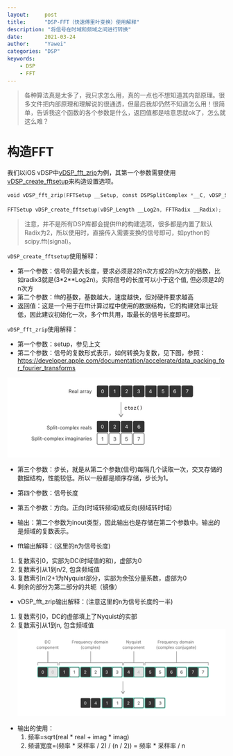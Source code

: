 ```yaml
---
layout:		post
title:		"DSP-FFT（快速傅里叶变换）使用解释"
description: "将信号在时域和频域之间进行转换"
date:		2021-03-24
author:		"Yawei"
categories: "DSP"
keywords:
    - DSP
    - FFT
---
```


> 各种算法真是太多了，我只求怎么用，真的一点也不想知道其内部原理。很多文件把内部原理和理解说的很通透，但最后我却仍然不知道怎么用！很简单，告诉我这个函数的各个参数是什么，返回值都是啥意思就ok了，怎么就这么难？

# 构造FFT

我们以iOS vDSP中[vDSP_fft_zrip](https://developer.apple.com/documentation/kernel/1579997-vdsp_fft_zrip?language=occ)为例，其第一个参数需要使用[vDSP_create_fftsetup](https://developer.apple.com/documentation/kernel/1580009-vdsp_create_fftsetup?language=occ)来构造设置选项。

```swift
void vDSP_fft_zrip(FFTSetup __Setup, const DSPSplitComplex *__C, vDSP_Stride __IC, vDSP_Length __Log2N, FFTDirection __Direction);

FFTSetup vDSP_create_fftsetup(vDSP_Length __Log2n, FFTRadix __Radix);
```

> 注意，并不是所有DSP库都会提供fft的构建选项，很多都是内置了默认Radix为2，所以使用时，直接传入需要变换的信号即可，如python的scipy.fft(signal)。

`vDSP_create_fftsetup`使用解释：
* 第一个参数：信号的最大长度，要求必须是2的n次方或2的n次方的倍数，比如radix3就是(3*2**Log2n)。实际信号的长度可以小于这个值, 但必须是2的n次方
* 第二个参数：fft的基数，基数越大，速度越快，但对硬件要求越高
* 返回值：这是一个用于在fft计算过程中使用的数据结构，它的构建效率比较低，因此建议初始化一次，多个fft共用，取最长的信号长度即可。

`vDSP_fft_zrip`使用解释：
* 第一个参数：setup，参见上文
* 第二个参数：信号的复数形式表示，如何转换为复数，见下图，参照：https://developer.apple.com/documentation/accelerate/data_packing_for_fourier_transforms

![图1](/img/post/2021-03-25/complex.png)

* 第三个参数：步长，就是从第二个参数(信号)每隔几个读取一次，交叉存储的数据结构，性能较低。所以一般都是顺序存储，步长为1。
* 第四个参数：信号长度
* 第五个参数：方向。正向(时域转频域)或反向(频域转时域)
* 输出：第二个参数为inout类型，因此输出也是存储在第二个参数中。输出的是频域的复数表示。
  
* fft输出解释：(这里的n为信号长度)
1. 复数索引0，实部为DC(时域值的和)，虚部为0
2. 复数索引从1到n/2, 包含频域值
3. 复数索引n/2+1为Nyquist部分，实部为余弦分量系数，虚部为0
4. 剩余的部分为第二部分的共轭（镜像）

* vDSP_fft_zrip输出解释：(注意这里的n为信号长度的一半)
1. 复数索引0，DC的虚部填上了Nyquist的实部
2. 复数索引从1到n, 包含频域值
![图2](/img/post/2021-03-25/output.png)
* 输出的使用：
  1. 频率=sqrt(real * real + imag * imag)
  2. 频谱宽度=(频率 * 采样率 / 2) / (n / 2)) = 频率 * 采样率 / n